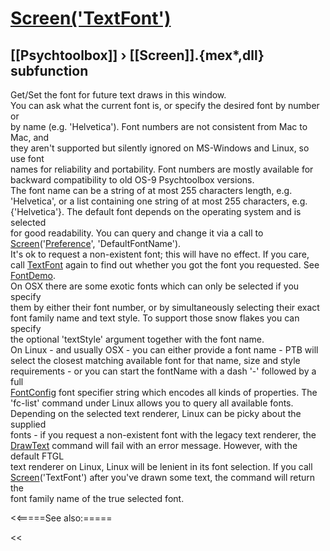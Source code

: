 # [Screen('TextFont')](Screen-TextFont) 
## [[Psychtoolbox]] &#8250; [[Screen]].{mex*,dll} subfunction


Get/Set the font for future text draws in this window.  
You can ask what the current font is, or specify the desired font by number or  
by name (e.g. 'Helvetica'). Font numbers are not consistent from Mac to Mac, and  
they aren't supported but silently ignored on MS-Windows and Linux, so use font  
names for reliability and portability. Font numbers are mostly available for  
backward compatibility to old OS-9 Psychtoolbox versions.  
The font name can be a string of at most 255 characters length, e.g.  
'Helvetica', or a list containing one string of at most 255 characters, e.g.  
{'Helvetica'}. The default font depends on the operating system and is selected  
for good readability. You can query and change it via a call to  
[Screen](Screen)('[Preference](Preference)', 'DefaultFontName').  
It's ok to request a non-existent font; this will have no effect. If you care,  
call [TextFont](TextFont) again to find out whether you got the font you requested. See  
[FontDemo](FontDemo).  
On OSX there are some exotic fonts which can only be selected if you specify  
them by either their font number, or by simultaneously selecting their exact  
font family name and text style. To support those snow flakes you can specify  
the optional 'textStyle' argument together with the font name.  
On Linux - and usually OSX - you can either provide a font name - PTB will  
select the closest matching available font for that name, size and style  
requirements - or you can start the fontName with a dash '-' followed by a full  
[FontConfig](FontConfig) font specifier string which encodes all kinds of properties. The  
'fc-list' command under Linux allows you to query all available fonts.  
Depending on the selected text renderer, Linux can be picky about the supplied  
fonts - if you request a non-existent font with the legacy text renderer, the  
[DrawText](DrawText) command will fail with an error message. However, with the default FTGL  
text renderer on Linux, Linux will be lenient in its font selection. If you call  
[Screen](Screen)('TextFont') after you've drawn some text, the command will return the  
font family name of the true selected font.   


<<=====See also:=====

<<